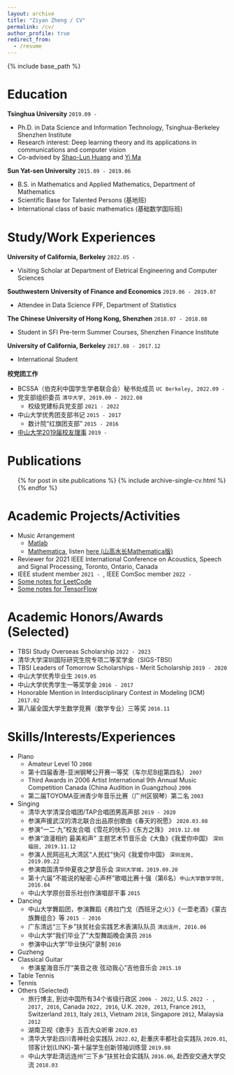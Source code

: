 ```yaml
---
layout: archive
title: "Ziyan Zheng / CV"
permalink: /cv/
author_profile: true
redirect_from:
  - /resume
---
```


{% include base_path %}


Education
======
**Tsinghua University** `2019.09 - `
* Ph.D. in Data Science and Information Technology, Tsinghua-Berkeley Shenzhen Institute
* Research interest: Deep learning theory and its applications in communications and computer vision
* Co-advised by [Shao-Lun Huang](https://sites.google.com/view/slhuang/) and [Yi Ma](https://people.eecs.berkeley.edu/~yima/)

**Sun Yat-sen University** `2015.09 - 2019.06`
* B.S. in Mathematics and Applied Mathematics, Department of Mathematics
* Scientific Base for Talented Persons (基地班)
* International class of basic mathematics (基础数学国际班)


Study/Work Experiences
======
**University of California, Berkeley** `2022.05 -`
* Visiting Scholar at Department of Eletrical Engineering and Computer Sciences

**Southwestern University of Finance and Economics** `2019.06 - 2019.07`
* Attendee in Data Science FPF, Department of Statistics

**The Chinese University of Hong Kong, Shenzhen** `2018.07 - 2018.08`
* Student in SFI Pre-term Summer Courses, Shenzhen Finance Institute

**University of California, Berkeley** `2017.08 - 2017.12`
* International Student

**校党团工作**
* BCSSA（伯克利中国学生学者联合会）秘书处成员 `UC Berkeley, 2022.09 - `
* 党支部组织委员 `清华大学, 2019.09 - 2022.08`
  * 校级党建标兵党支部 `2021 - 2022`
* 中山大学优秀团支部书记 `2015 - 2017`
  * 数计院“红旗团支部” `2015 - 2016`
* [中山大学2019届校友理事](http://ziyanzheng.github.io/files/2019郑子严年级理事代表发言稿.pdf) `2019 - `

Publications
======
  <ul>{% for post in site.publications %}
    {% include archive-single-cv.html %}
  {% endfor %}</ul>
  
Academic Projects/Activities
======
* Music Arrangement
  * [Matlab](https://github.com/ziyanzheng/Music-Arrangement/blob/master/%E3%80%8A2018%E7%A5%9E%E6%9B%B2%E8%BF%B7%E4%BD%A0%E4%B8%B2%E7%83%A7%E3%80%8BMATLAB%E7%BC%96%E6%9B%B2.m)
  * [Mathematica](https://github.com/ziyanzheng/Music-Arrangement/blob/master/%E3%80%8A%E5%B1%B1%E9%AB%98%E6%B0%B4%E9%95%BF%E3%80%8BMathematica%E7%BC%96%E6%9B%B2.nb), listen [here (山高水长Mathematica版)](http://5sing.kugou.com/yc/3703790.html)
* Reviewer for 2021 IEEE International Conference on Acoustics, Speech and Signal Processing, Toronto, Ontario, Canada
* IEEE student member `2021 - `, IEEE ComSoc member `2022 - ` 
* [Some notes for LeetCode](https://github.com/ziyanzheng/LeetCode)
* [Some notes for TensorFlow](https://github.com/ziyanzheng/Tensorflow-note)

Academic Honors/Awards (Selected)
======
* TBSI Study Overseas Scholarship `2022 - 2023`
* 清华大学深圳国际研究生院专项二等奖学金（SIGS-TBSI）
* TBSI Leaders of Tomorrow Scholarships - Merit Scholarship `2019 - 2020`
* 中山大学优秀毕业生 `2019.05`
* 中山大学优秀学生一等奖学金 `2016 - 2017`
* Honorable Mention in Interdisciplinary Contest in Modeling (ICM) `2017.02`
* 第八届全国大学生数学竞赛（数学专业）三等奖 `2016.11`
  
Skills/Interests/Experiences
======
* Piano
  * Amateur Level 10 `2008`
  * 第十四届香港-亚洲钢琴公开赛一等奖（车尔尼B组第四名） `2007`
  * Third Awards in 2006 Artist International 9th Annual Music Competition Canada (China Audition in Guangzhou) `2006`
  * 第二届TOYOMA亚洲青少年音乐比赛（广州区钢琴）第二名 `2003`
* Singing
  * 清华大学清深合唱团/TAP合唱团男高声部 `2019 - 2020`
  * 参演声援武汉的清北联合出品原创歌曲《春天的祝愿》 `2020.03.08`
  * 参演“一二·九”校友合唱《雪花的快乐》《东方之珠》 `2019.12.08`
  * 参演“浪漫相约 最美和声” 主题艺术节音乐会《大鱼》《我爱你中国》 `深圳福田, 2019.11.12`
  * 参演人民网巡礼大湾区“人民红”快闪《我爱你中国》 `深圳龙岗, 2019.09.22`
  * 参演南国清华仲夏夜之梦音乐会 `深圳大学城，2019.09.20`
  * 第十六届“不能说的秘密·心声杯”歌唱比赛十强（第6名）`中山大学数学学院, 2016.04`
  * 中山大学原创音乐社创作演唱部干事 `2015`
* Dancing
  * 中山大学舞蹈团，参演舞蹈《弗拉门戈（西班牙之火）》《一壶老酒》《蒙古族舞组合》等 `2015 - 2016`
  * 广东清远“三下乡”扶贫社会实践艺术表演队队员 `清远连州, 2016.06`
  * 中山大学“我们毕业了”大型舞蹈晚会演员 `2016`
  * 参演中山大学“毕业快闪”录制 `2016`
* Guzheng
* Classical Guitar
  * 参演星海音乐厅“美音之夜 弦动我心”吉他音乐会 `2015.10`
* Table Tennis
* Tennis
* Others (Selected)
  * 旅行博主, 到访中国所有34个省级行政区 `2006 - 2022`, U.S. `2022 - , 2017, 2016`, Canada `2022, 2016`, U.K. `2020, 2013`, France `2013`, Switzerland `2013`, Italy `2013`, Vietnam `2018`, Singapore `2012`, Malaysia `2012`
  * 湖南卫视《歌手》五百大众听审 `2020.03`
  * 清华大学赴四川青神社会实践队 `2022.02`, 赴重庆丰都社会实践队 `2020.01`, 领客计划(LINK)-第十届学生创新领袖训练营 `2019.08`
  * 中山大学赴清远连州“三下乡”扶贫社会实践队 `2016.06`, 赴西安交通大学交流  `2018.03`
